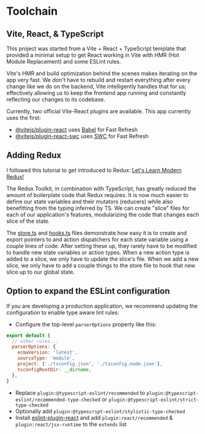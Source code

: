 # Toolchain

## Vite, React, & TypeScript

This project was started from a Vite + React + TypeScript template that provided a minimal setup to get React working in Vite with HMR (Hot Module Replacement) and some ESLint rules.

Vite's HMR and build optimization behind the scenes makes iterating on the app very fast.  We don't have to rebuild and restart everything after every change like we do on the backend, Vite intelligently handles that for us; effectively allowing us to keep the frontend app running and constantly reflecting our changes to its codebase.

Currently, two official Vite-React plugins are available.  This app currently uses the first:

- [@vitejs/plugin-react](https://github.com/vitejs/vite-plugin-react/blob/main/packages/plugin-react/README.md) uses [Babel](https://babeljs.io/) for Fast Refresh
- [@vitejs/plugin-react-swc](https://github.com/vitejs/vite-plugin-react-swc) uses [SWC](https://swc.rs/) for Fast Refresh

## Adding Redux

I followed this tutorial to get introduced to Redux: [Let's Learn Modern Redux!](https://youtu.be/9zySeP5vH9c?si=FlKG2VmqtNQZKted&t=1120)

The Redux Toolkit, in combination with TypeScript, has greatly reduced the amount of boilerplate code that Redux requires. It is now much easier to define our state variables and their mutators (reducers) while also benefitting from the typing inferred by TS.  We can create "slice" files for each of our application's features, modularizing the code that changes each slice of the state.

The [store.ts](./src/app/store.ts) and [hooks.ts](./src/app/hooks.ts) files demonstrate how easy it is to create and export pointers to and action dispatchers for each state variable using a couple lines of code.  After setting these up, they rarely have to be modified to handle new state variables or action types.  When a new action type is added to a slice, we only have to update the slice's file.  When we add a new slice, we only have to add a couple things to the store file to hook that new slice up to our global state.

## Option to expand the ESLint configuration

If you are developing a production application, we recommend updating the configuration to enable type aware lint rules:

- Configure the top-level `parserOptions` property like this:

```js
export default {
  // other rules...
  parserOptions: {
    ecmaVersion: 'latest',
    sourceType: 'module',
    project: ['./tsconfig.json', './tsconfig.node.json'],
    tsconfigRootDir: __dirname,
  },
}
```

- Replace `plugin:@typescript-eslint/recommended` to `plugin:@typescript-eslint/recommended-type-checked` or `plugin:@typescript-eslint/strict-type-checked`
- Optionally add `plugin:@typescript-eslint/stylistic-type-checked`
- Install [eslint-plugin-react](https://github.com/jsx-eslint/eslint-plugin-react) and add `plugin:react/recommended` & `plugin:react/jsx-runtime` to the `extends` list

